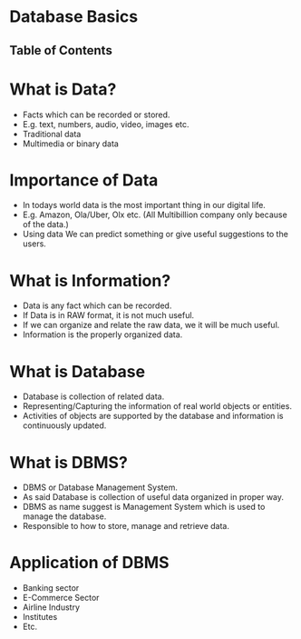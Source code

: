 # Database Basics
## Table of Contents


# What is Data?
* Facts which can be recorded or stored.
* E.g. text, numbers, audio, video, images etc.
* Traditional data
* Multimedia or binary data

# Importance of Data
* In todays world data is the most important thing in our digital life.  
* E.g. Amazon, Ola/Uber, Olx etc. (All Multibillion company only because of the data.)  
* Using data We can predict something or give useful suggestions to the users.

# What is Information?
* Data is any fact which can be recorded. 
* If Data is in RAW format, it is not much useful.
* If we can organize and relate the raw data, we it will be much useful.
* Information is the properly organized data.

# What is Database
* Database is collection of related data.
* Representing/Capturing the information of real world objects or entities.
* Activities of objects are supported by the database and information is continuously updated.

# What is DBMS?
* DBMS or Database Management System.
* As said Database is collection of useful data organized in proper way.
* DBMS as name suggest is Management System which is used to manage the database.
* Responsible to how to store, manage and retrieve data.

# Application of DBMS
* Banking sector
* E-Commerce Sector
* Airline Industry
* Institutes
* Etc.